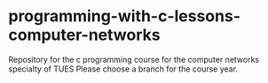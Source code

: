 # programming-with-c-lessons-computer-networks
Repository for the c programming course for the computer networks specialty of TUES
Please choose a branch for the course year.

